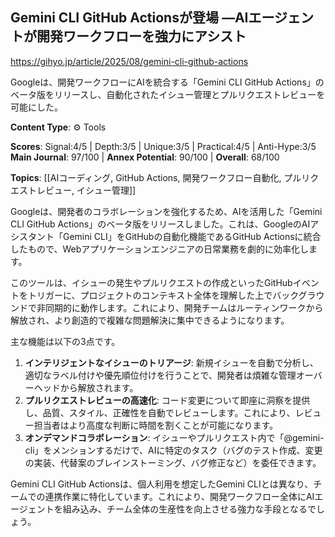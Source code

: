 ## Gemini CLI GitHub Actionsが登場 ―AIエージェントが開発ワークフローを強力にアシスト

https://gihyo.jp/article/2025/08/gemini-cli-github-actions

Googleは、開発ワークフローにAIを統合する「Gemini CLI GitHub Actions」のベータ版をリリースし、自動化されたイシュー管理とプルリクエストレビューを可能にした。

**Content Type**: ⚙️ Tools

**Scores**: Signal:4/5 | Depth:3/5 | Unique:3/5 | Practical:4/5 | Anti-Hype:3/5
**Main Journal**: 97/100 | **Annex Potential**: 90/100 | **Overall**: 68/100

**Topics**: [[AIコーディング, GitHub Actions, 開発ワークフロー自動化, プルリクエストレビュー, イシュー管理]]

Googleは、開発者のコラボレーションを強化するため、AIを活用した「Gemini CLI GitHub Actions」のベータ版をリリースしました。これは、GoogleのAIアシスタント「Gemini CLI」をGitHubの自動化機能であるGitHub Actionsに統合したもので、Webアプリケーションエンジニアの日常業務を劇的に効率化します。

このツールは、イシューの発生やプルリクエストの作成といったGitHubイベントをトリガーに、プロジェクトのコンテキスト全体を理解した上でバックグラウンドで非同期的に動作します。これにより、開発チームはルーティンワークから解放され、より創造的で複雑な問題解決に集中できるようになります。

主な機能は以下の3点です。

1.  **インテリジェントなイシューのトリアージ**: 新規イシューを自動で分析し、適切なラベル付けや優先順位付けを行うことで、開発者は煩雑な管理オーバーヘッドから解放されます。
2.  **プルリクエストレビューの高速化**: コード変更について即座に洞察を提供し、品質、スタイル、正確性を自動でレビューします。これにより、レビュー担当者はより高度な判断に時間を割くことが可能になります。
3.  **オンデマンドコラボレーション**: イシューやプルリクエスト内で「@gemini-cli」をメンションするだけで、AIに特定のタスク（バグのテスト作成、変更の実装、代替案のブレインストーミング、バグ修正など）を委任できます。

Gemini CLI GitHub Actionsは、個人利用を想定したGemini CLIとは異なり、チームでの連携作業に特化しています。これにより、開発ワークフロー全体にAIエージェントを組み込み、チーム全体の生産性を向上させる強力な手段となるでしょう。